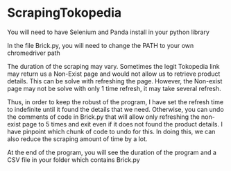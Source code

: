 # ScrapingTokopedia

You will need to have Selenium and Panda install in your python library

In the file Brick.py, you will need to change the PATH to your own chromedriver path

The duration of the scraping may vary. Sometimes the legit Tokopedia link may return us a Non-Exist page and would not allow us to retrieve product details. This can be solve with refreshing the page. However, the Non-exist page may not be solve with only 1 time refresh, it may take several refresh.

Thus, in order to keep the robust of the program, I have set the refresh time to indefinite until it found the details that we need. Otherwise, you can undo the comments of code in Brick.py that will allow only refreshing the non-exist page to 5 times and exit even if it does not found the product details. I have pinpoint which chunk of code to undo for this. In doing this, we can also reduce the scraping amount of time by a lot.

At the end of the program, you will see the duration of the program and a CSV file in your folder which contains Brick.py
